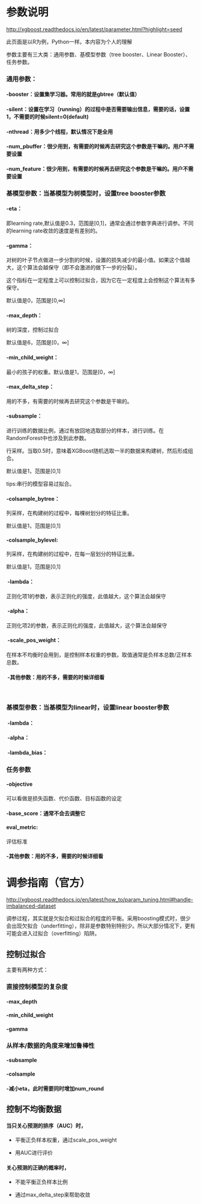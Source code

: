 # 参数说明
http://xgboost.readthedocs.io/en/latest/parameter.html?highlight=seed

此页面是以R为例，Python一样。本内容为个人的理解

参数主要有三大类：通用参数、基模型参数（tree booster、Linear Booster）、任务参数。

### 通用参数：
 
 #### -booster：设置集学习器。常用的就是gbtree（默认值）
 
 #### -silent：设置在学习（running）的过程中是否需要输出信息，需要的话，设置1，不需要的时候silent=0(default)
 
 #### -nthread：用多少个线程，默认情况下是全用
 
 #### -num_pbuffer：很少用到，有需要的时候再去研究这个参数是干嘛的。用户不需要设置
 
 #### -num_feature：很少用到，有需要的时候再去研究这个参数是干嘛的。用户不需要设置
 
### 基模型参数：当基模型为树模型时，设置tree booster参数

 #### -eta：
 
  即learning rate,默认值是0.3，范围是[0,1]，通常会通过参数字典进行调参。不同的learning rate收敛的速度是有差别的。
 
 ####  -gamma：
 
  对树的叶子节点做进一步分割的时候，设置的损失减少的最小值。如果这个值越大，这个算法会越保守（即不会激进的做下一步的分裂）。
 
  这个指标在一定程度上可以控制过拟合，因为它在一定程度上会控制这个算法有多保守。
 
  默认值是0，范围是[0,∞]
         
 ####  -max_depth：

  树的深度，控制过拟合

  默认值是6，范围是[0，∞]
             
 ####  -min_child_weight：

  最小的孩子的权重。默认值是1，范围是[0，∞]
 
 #### -max_delta_step：

  用的不多，有需要的时候再去研究这个参数是干嘛的。
 
 ####  -subsample：

  进行训练的数据比例，通过有放回地选取部分的样本，进行训练。在RandomForest中也涉及到此参数。

  行采样。当取0.5时，意味着XGBoost随机选取一半的数据来构建树，然后形成组合。

  默认值是1，范围是[0,1]

  tips:串行的模型容易过拟合。
             
 ####  -colsample_bytree：

  列采样，在构建树的过程中，每棵树划分的特征比重。

  默认值是1，范围是[0,1]
                    
 ####   -colsample_bylevel:

  列采样，在构建树的过程中，在每一层划分的特征比重。

  默认值是1，范围是[0,1]
                    
####  -lambda：

正则化项1的参数，表示正则化的强度，此值越大，这个算法会越保守
  
####  -alpha：

正则化项2的参数，表示正则化的强度，此值越大，这个算法会越保守
  
 ####  -scale_pos_weight：
 
 在样本不均衡时会用到，是控制样本权重的参数。取值通常是负样本总数/正样本总数。
 
 ####  -其他参数：用的不多，需要的时候详细看
         
 
 ### 基模型参数：当基模型为linear时，设置linear booster参数
  
 ####  -lambda：
 ####  -alpha：
 ####  -lambda_bias：
 
 ### 任务参数
 
 #### -objective
 
 可以看做是损失函数、代价函数、目标函数的设定
 
 #### -base_score：通常不会去调整它
 
 #### eval_metric:
 
 评估标准
 
 #### -其他参数：用的不多，需要的时候详细看
 




# 调参指南（官方）
http://xgboost.readthedocs.io/en/latest/how_to/param_tuning.html#handle-imbalanced-dataset

调参过程，其实就是欠拟合和过拟合的程度的平衡。采用boosting模式时，很少会出现欠拟合（underfitting），除非是参数特别特别少。所以大部分情况下，更有可能会进入过拟合（overfitting）陷阱。
 
## 控制过拟合

主要有两种方式：

### 直接控制模型的复杂度
#### -max_depth
#### -min_child_weight
#### -gamma
### 从样本/数据的角度来增加鲁棒性
#### -subsample
#### -colsample
#### -减小eta，此时需要同时增加num_round

## 控制不均衡数据

#### 当只关心预测的排序（AUC）时，

 - 平衡正负样本权重，通过scale_pos_weight

 - 用AUC进行评价

#### 关心预测的正确的概率时，

 - 不能平衡正负样本比例

 - 通过max_delta_step来帮助收敛

 
 
 
